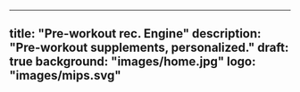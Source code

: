 
---
title: "Pre-workout rec. Engine"
description: "Pre-workout supplements, personalized."
draft: true
background: "images/home.jpg"
logo: "images/mips.svg"
---
